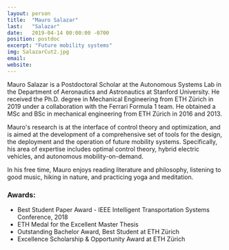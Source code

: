 ```yaml
---
layout: person
title:  "Mauro Salazar"
last:   "Salazar"
date:   2019-04-14 00:00:00 -0700
position: postdoc
excerpt: "Future mobility systems"
img: SalazarCut2.jpg
email: 
website: 
---
```


Mauro Salazar is a Postdoctoral Scholar at the Autonomous Systems Lab in the Department of Aeronautics and Astronautics at Stanford University.
He received the Ph.D. degree in Mechanical Engineering from ETH Zürich in 2019 under a collaboration with the Ferrari Formula 1 team. He obtained a MSc and BSc in mechanical engineering from ETH Zürich in 2016 and 2013.

Mauro's research is at the interface of control theory and optimization, and is aimed at the development of a comprehensive set of tools for the design, the deployment and the operation of future mobility systems.
Specifically, his area of expertise includes optimal control theory, hybrid electric vehicles, and autonomous mobility-on-demand.

In his free time, Mauro enjoys reading literature and philosophy, listening to good music, hiking in nature, and practicing yoga and meditation.

### Awards:
- Best Student Paper Award - IEEE Intelligent Transportation Systems Conference, 2018
- ETH Medal for the Excellent Master Thesis
- Outstanding Bachelor Award, Best Student at ETH Zürich
- Excellence Scholarship & Opportunity Award at ETH Zürich
